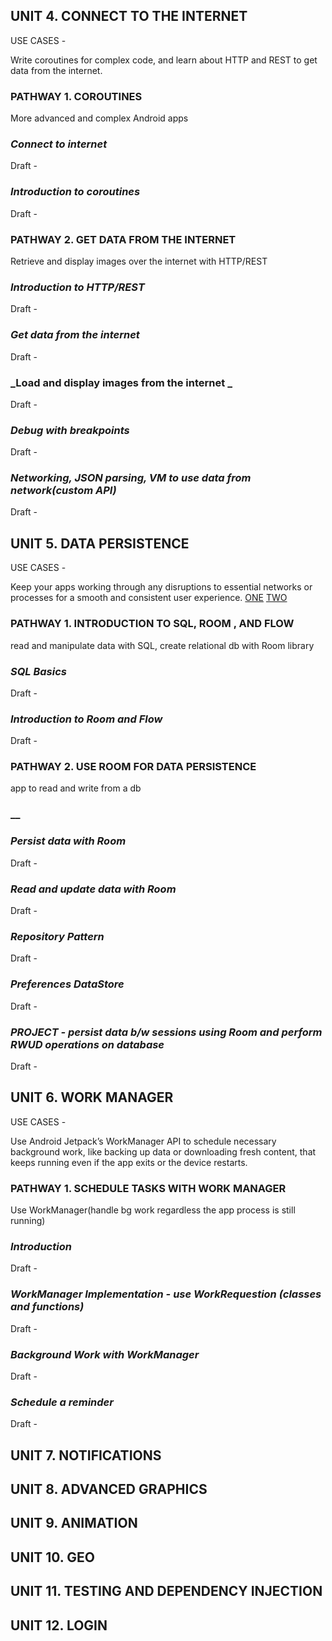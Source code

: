 

## **UNIT 4. CONNECT TO THE INTERNET**
USE CASES -

Write coroutines for complex code, and learn about HTTP and REST to get data from the internet.
[](https://developer.android.com/courses/quizzes/android-basics-kotlin-unit-4-pathway-1/android-basics-kotlin-unit-4-pathway-1?continue=https%3A%2F%2Fdeveloper.android.com%2Fcourses%2Fpathways%2Fandroid-basics-kotlin-unit-4-pathway-1%23quiz-%2Fcourses%2Fquizzes%2Fandroid-basics-kotlin-unit-4-pathway-1%2Fandroid-basics-kotlin-unit-4-pathway-1)
[]()
### PATHWAY 1. COROUTINES
More advanced and complex Android apps
### _Connect to internet_
Draft -



### _Introduction to coroutines_
Draft -



### PATHWAY 2. GET DATA FROM THE INTERNET
Retrieve and display images over the internet with HTTP/REST
### _Introduction to HTTP/REST_
Draft -



### _Get data from the internet_
Draft -



### _Load and display images from the internet _ 
Draft -



### _Debug with breakpoints_
Draft -



### _Networking, JSON parsing, VM to use data from network(custom API)_
Draft -








## **UNIT 5. DATA PERSISTENCE**
USE CASES -

Keep your apps working through any disruptions to essential networks or processes for a smooth and consistent user experience.
[ONE](https://developer.android.com/courses/quizzes/android-basics-kotlin-unit-5-pathway-1/android-basics-kotlin-unit-5-pathway-1?continue=https%3A%2F%2Fdeveloper.android.com%2Fcourses%2Fpathways%2Fandroid-basics-kotlin-unit-5-pathway-1%23quiz-%2Fcourses%2Fquizzes%2Fandroid-basics-kotlin-unit-5-pathway-1%2Fandroid-basics-kotlin-unit-5-pathway-1)
[TWO](https://developer.android.com/courses/quizzes/android-basics-kotlin-unit-5-pathway-2/android-basics-kotlin-unit-5-pathway-2?continue=https%3A%2F%2Fdeveloper.android.com%2Fcourses%2Fpathways%2Fandroid-basics-kotlin-unit-5-pathway-2%23quiz-%2Fcourses%2Fquizzes%2Fandroid-basics-kotlin-unit-5-pathway-2%2Fandroid-basics-kotlin-unit-5-pathway-2)
### PATHWAY 1. INTRODUCTION TO SQL, ROOM , AND FLOW
read and manipulate data with SQL, create relational db with Room library
### _SQL Basics_
Draft -



### _Introduction to Room and Flow_
Draft -



### PATHWAY 2. USE ROOM FOR DATA PERSISTENCE
app to read and write from a db
### __

### _Persist data with Room_
Draft -



### _Read and update data with Room_
Draft -



### _Repository Pattern_
Draft -



### _Preferences DataStore_
Draft -



### _PROJECT - persist data b/w sessions using Room and perform RWUD operations on database_
Draft -







## **UNIT 6. WORK MANAGER**
USE CASES -

Use Android Jetpack’s WorkManager API to schedule necessary background work, like backing up data or downloading fresh content, that keeps running even if the app exits or the device restarts.
[]()
### PATHWAY 1. SCHEDULE TASKS WITH WORK MANAGER
Use WorkManager(handle bg work regardless the app process is still running)
### _Introduction_
Draft -



### _WorkManager Implementation - use WorkRequestion (classes and functions)_
Draft -



### _Background Work with WorkManager_
Draft -



### _Schedule a reminder_
Draft -















## **UNIT 7. NOTIFICATIONS**


## **UNIT 8. ADVANCED GRAPHICS**


## **UNIT 9. ANIMATION**



## **UNIT 10. GEO**



## **UNIT 11. TESTING AND DEPENDENCY INJECTION**



## **UNIT 12. LOGIN**

